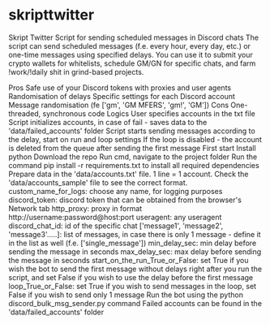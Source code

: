 # skripttwitter
Skript Twitter
Script for sending scheduled messages in Discord chats
The script can send scheduled messages (f.e. every hour, every day, etc.) or one-time messages using specified delays. You can use it to submit your crypto wallets for whitelists, schedule GM/GN for specific chats, and farm !work/!daily shit in grind-based projects.

Pros
Safe use of your Discord tokens with proxies and user agents
Randomisation of delays
Specific settings for each Discord account
Message randomisation (fe ['gm', 'GM MFERS', 'gm!', 'GM'])
Cons
One-threaded, synchronous code
Logics
User specifies accounts in the txt file
Script initializes accounts, in case of fail - saves data to the 'data/failed_accounts' folder
Script starts sending messages according to the delay, start on run and loop settings
If the loop is disabled - the account is deleted from the queue after sending the first message
First start
Install python
Download the repo
Run cmd, navigate to the project folder
Run the command pip install -r requirements.txt to install all required dependencies
Prepare data in the 'data/accounts.txt' file. 1 line = 1 account. Check the 'data/accounts_sample' file to see the correct format.
custom_name_for_logs: choose any name, for logging purposes
discord_token: discord token that can be obtained from the browser's Network tab
http_proxy: proxy in format http://username:password@host:port
useragent: any useragent
discord_chat_id: id of the specific chat
['message1', 'message2', 'message3'.....]: list of messages, in case there is only 1 message - define it in the list as well (f.e. ['single_message'])
min_delay_sec: min delay before sending the message in seconds
max_delay_sec: max delay before sending the message in seconds
start_on_the_run_True_or_False: set True if you wish the bot to send the first message without delays right after you run the script, and set False if you wish to use the delay before the first message
loop_True_or_False: set True if you wish to send messages in the loop, set False if you wish to send only 1 message
Run the bot using the python discord_bulk_msg_sender.py command
Failed accounts can be found in the 'data/failed_accounts' folder
